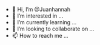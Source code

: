 - 👋 Hi, I’m @Juanhannah
- 👀 I’m interested in ...
- 🌱 I’m currently learning ...
- 💞️ I’m looking to collaborate on ...
- 📫 How to reach me ...

<!---
Juanhannah/Juanhannah is a ✨ special ✨ repository because its `README.md` (this file) appears on your GitHub profile.
You can click the Preview link to take a look at your changes.
--->
